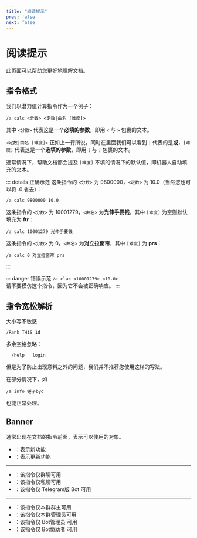 ```yaml
---
title: "阅读提示"
prev: false
next: false
---
```


# 阅读提示

此页面可以帮助您更好地理解文档。

## 指令格式

我们以潜力值计算指令作为一个例子：

```shell
/a calc <分数> <定数|曲名 [难度]>
```

其中 `<分数>` 代表这是一个**必填的参数**，即用 `<` 与 `>` 包裹的文本。

`<定数|曲名 [难度]>` 正如上一行所说，同时在里面我们可以看到 `|` 代表的是**或**，`[难度]` 代表这是一个**选填的参数**，即用 `[` 与 `]` 包裹的文本。

通常情况下，帮助文档都会提及 `[难度]` 不填的情况下的默认值，即机器人自动填充的文本。

::: details 正确示范
这条指令的 `<分数>` 为 9800000，`<定数>` 为 10.0（当然您也可以将 .0 省去）：

```shell
/a calc 9800000 10.0
```

这条指令的 `<分数>` 为 10001279，`<曲名>` 为**光伸手要钱**，其中 `[难度]` 为空则默认填充为 **ftr**：

```shell
/a calc 10001279 光伸手要钱
```

这条指令的 `<分数>` 为 0，`<曲名>` 为**对立拉窗帘**，其中 `[难度]` 为 **prs**：

```shell
/a calc 0 对立拉窗帘 prs
```

:::

::: danger 错误示范
`/a clac <10001279> <10.0>`  
请不要模仿这个指令，因为它不会被正确响应。
:::

## 指令宽松解析

大小写不敏感

```shell
/Rank THiS 1d
```

多余空格忽略：

```shell
  /help   login
```

但是为了防止出现意料之外的问题，我们并不推荐您使用这样的写法。

在部分情况下，如

```shell
/a info 锤子byd
```

也能正常处理。

## Banner

通常出现在文档的指令前面，表示可以使用的对象。
* <Badge type="new" text="New"/>：表示新功能
* <Badge type="update" text="Update"/>：表示更新功能
---
* <Badge type="warning" text="群聊"/>：该指令仅群聊可用
* <Badge type="private" text="私聊"/>：该指令仅私聊可用  
* <Badge type="telegram" text="Telegram"/>：该指令仅 Telegram版 Bot 可用
---
* <Badge type="owner" text="群主"/>：该指令仅本群群主可用  
* <Badge type="tip" text="群管理员"/>：该指令仅本群管理员可用
* <Badge type="danger" text="Bot 管理员"/>：该指令仅 Bot管理员 可用
* <Badge type="helper" text="Bot 协助者"/>：该指令仅 Bot协助者 可用
